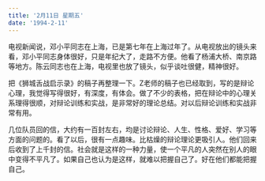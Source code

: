 ```yaml
---
title: '2月11日 星期五'
date: '1994-2-11'
---
```

电视新闻说，邓小平同志在上海，已是第七年在上海过年了。从电视放出的镜头来看，邓小平同志身体很好，只是年纪大了，走路不方便。他看了杨浦大桥、南京路等地方。陈云同志也在上海，电视里也放了镜头，似乎谈吐很健，精神很好。

把《狮城舌战启示录》的稿子再整理一下。Z老师的稿子也已经取到，写的是辩论心理，我觉得写得很好，有深度，有体会。做了不少的表格，把在辩论中的心理关系理得很顺，对辩论训练和实战，是非常好的理论总结。对以后辩论训练和实战非常有用。

几位队员回的信，大约有一百封左右，均是讨论辩论、人生、性格、爱好、学习等方面的问题的。看了以后，很有一点趣味。比枯燥的辩论理论更吸引人。他们回来后收到了上千封的信。社会就是这样的一种力量，使一个平凡的人突然在别人的眼中变得不平凡了。如果自己也认为是这样，就难以把握自己了。好在他们都能把握自己。